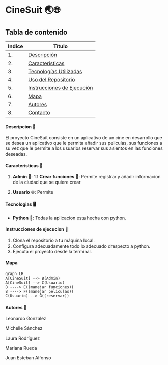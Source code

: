 # CineSuit 🌏🌐

## Tabla de contenido
| Indice | Título  |
|--|--|
| 1. | [Descripción](#Descripcion) |
| 2. | [Características](#Características) |
| 3. | [Tecnologías Utilizadas](#Tecnologias) |
| 4. | [Uso del Repositorio](#Uso) |
| 5. | [Instrucciones de Ejecución](#Instrucciones) |
| 6. | [Mapa](#Mapa) |
| 7. | [Autores](#Autores) |
| 8. | [Contacto](#Contacto) |

#### Descripcion 🚀

El proyecto CineSuit consiste en un aplicativo de un cine en desarrollo que se desea un aplicativo que le permita añadir sus peliculas, sus funciones a su vez que le permite a los usuarios reservar sus asientos en las funciones deseadas.

#### Caracteristicas 🧮

1. **Admin** 👥: 
1.1 **Crear funciones** 👥: Permite registrar y añadir informacion de la ciudad que se quiere crear

2. **Usuario** 🌐: Permite


#### Tecnologias  🖥️

- **Python** 🐍: Todas la aplicacion esta hecha con python.


#### Instrucciones de ejecucion 📐

1. Clona el repositorio a tu máquina local. 
2. Configura adecuadamente todo lo adecuado drespecto a python.
3. Ejecuta el proyecto desde la terminal.

#### Mapa 

```mermaid
graph LR
A[CineSuit] --> B(Admin)
A[CineSuit] --> C(Usuario)
B ----> E((manejar funciones))
B ----> F((manejar peliculas))
C(Usuario) --> G((reservar))

```

#### Autores 👤

Leonardo Gonzalez

Michelle Sánchez

Laura Rodríguez

Mariana Rueda

Juan Esteban Alfonso
